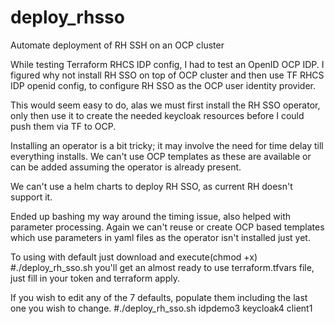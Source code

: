 # deploy_rhsso
Automate deployment of RH SSH on an OCP cluster

While testing Terraform RHCS IDP config, I had to test an OpenID OCP IDP.
I figured why not install RH SSO on top of OCP cluster and then use TF RHCS IDP openid config,
to configure RH SSO as the OCP user identity provider.

This would seem easy to do, alas we must first install the RH SSO operator,
only then use it to create the needed keycloak resources before I could push them via TF to OCP. 

Installing an operator is a bit tricky; it may involve the need for time delay till everything installs.
We can't use OCP templates as these are available or can be added assuming the operator is already present.

We can't use a helm charts to deploy RH SSO, as current RH doesn't support it.

Ended up bashing my way around the timing issue, also helped with parameter processing. 
Again we can't reuse or create OCP based templates which use parameters in yaml files as the operator isn't installed just yet.

To using with default just download and execute(chmod +x) #./deploy_rh_sso.sh
you'll get an almost ready to use terraform.tfvars file, just fill in your token and terraform apply. 

If you wish to edit any of the 7 defaults, populate them including the last one you wish to change.
#./deploy_rh_sso.sh idpdemo3 keycloak4 client1 
